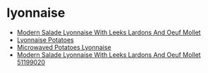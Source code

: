 # lyonnaise

 * [Modern Salade Lyonnaise With Leeks Lardons And Oeuf Mollet](../../index/m/modern-salade-lyonnaise-with-leeks-lardons-and-oeuf-mollet-51199020.json)
 * [Lyonnaise Potatoes](../../index/l/lyonnaise-potatoes.json)
 * [Microwaved Potatoes Lyonnaise](../../index/m/microwaved-potatoes-lyonnaise.json)
 * [Modern Salade Lyonnaise With Leeks Lardons And Oeuf Mollet 51199020](../../index/m/modern-salade-lyonnaise-with-leeks-lardons-and-oeuf-mollet-51199020.json)
